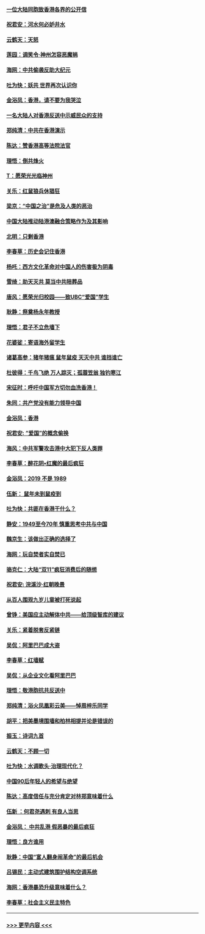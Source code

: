 #### [一位大陆同胞致香港各界的公开信](../pages/nsc993/n11675761.md?t=11240044) 
#### [祝君安：河水何必妒井水](../pages/nsc993/n11675746.md?t=11240044) 
#### [云鹤天：天怒](../pages/nsc993/n11675718.md?t=11240044) 
#### [莲园：调笑令‧神州怎容恶魔祸](../pages/nsc993/n11675648.md?t=11240044) 
#### [海网：中共偷袭反助大纪元](../pages/nsc993/n11673515.md?t=11240044) 
#### [吐为快：妖共 世界再次认识你](../pages/nsc993/n11673506.md?t=11240044) 
#### [金浴凤：香港，请不要为我哭泣](../pages/nsc993/n11673248.md?t=11240044) 
#### [一名大陆人对香港反送中示威民众的支持](../pages/nsc993/n11672615.md?t=11240044) 
#### [郑纯清：中共在香港演示](../pages/nsc993/n11670539.md?t=11240044) 
#### [陈达：赞香港高等法院法官](../pages/nsc993/n11669542.md?t=11240044) 
#### [理悟：倒共烽火](../pages/nsc993/n11668844.md?t=11240044) 
#### [T：愿荣光光临神州](../pages/nsc993/n11668421.md?t=11240044) 
#### [关乐：红鼠狼兵休猖狂](../pages/nsc993/n11668378.md?t=11240044) 
#### [梁京：“中国之治”是危及人类的恶治](../pages/nsc993/n11668328.md?t=11240044) 
#### [中国大陆推动陆港澳融合策略作为及其影响](../pages/nsc993/n11668157.md?t=11240044) 
#### [北明：只剩香港](../pages/nsc993/n11668002.md?t=11240044) 
#### [李春草：历史会记住香港](../pages/nsc993/n11667927.md?t=11240044) 
#### [杨吒：西方文化革命对中国人的伤害极为阴毒](../pages/nsc993/n11664521.md?t=11240044) 
#### [雪绮：助天灭共 莫当中共陪葬品](../pages/nsc993/n11662650.md?t=11240044) 
#### [唐风：愿荣光归校园——致UBC“爱国”学生](../pages/nsc993/n11662194.md?t=11240044) 
#### [耿静：祭奠杨永年教授](../pages/nsc993/n11662514.md?t=11240044) 
#### [理悟：君子不立危墙下](../pages/nsc993/n11662172.md?t=11240044) 
#### [花婆娑：寄语海外留学生](../pages/nsc993/n11662121.md?t=11240044) 
#### [诸葛高参：猪年猪瘟 鼠年鼠疫 天灭中共 谁挡谁亡](../pages/nsc993/n11661980.md?t=11240044) 
#### [杜彼得：千鸟飞绝 万人踪灭；孤蓑笠翁 独钓寒江](../pages/nsc993/n11661170.md?t=11240044) 
#### [宋征时：呼吁中国军方切勿血洗香港！](../pages/nsc993/n11415318.md?t=11240044) 
#### [朱同：共产党没有能力领导中国](../pages/nsc993/n11660421.md?t=11240044) 
#### [金浴凤：香港](../pages/nsc993/n11660419.md?t=11240044) 
#### [祝君安: “爱国”的概念偷换](../pages/nsc993/n11659706.md?t=11240044) 
#### [海风：中共军警攻击港中大犯下反人类罪](../pages/nsc993/n11659632.md?t=11240044) 
#### [李春草：醉花阴•红魔的最后疯狂](../pages/nsc993/n11659287.md?t=11240044) 
#### [金浴凤：2019 不是 1989](../pages/nsc993/n11657663.md?t=11240044) 
#### [伍新： 鼠年未到鼠疫到](../pages/nsc993/n11655098.md?t=11240044) 
#### [吐为快：共匪在香港干什么？](../pages/nsc993/n11654891.md?t=11240044) 
#### [静安：1949至今70年 慎重思考中共与中国](../pages/nsc993/n11651244.md?t=11240044) 
#### [魏京生：该做出正确的选择了](../pages/nsc993/n11653084.md?t=11240044) 
#### [海网：玩自焚者实自焚已](../pages/nsc993/n11652423.md?t=11240044) 
#### [骆克仁：大陆“双11”疯狂消费后的随想](../pages/nsc993/n11652305.md?t=11240044) 
#### [祝君安: 浣溪沙·红朝晚景](../pages/nsc993/n11652258.md?t=11240044) 
#### [从百人围观九岁儿童被打死说起](../pages/nsc993/n11651030.md?t=11240044) 
#### [曾铮：美国应主动解体中共——给顶级智库的建议](../pages/nsc993/n11649888.md?t=11240044) 
#### [关乐：紧着脱套反紧链](../pages/nsc993/n11649069.md?t=11240044) 
#### [吴侃：阿里巴巴成大盗](../pages/nsc993/n11645523.md?t=11240044) 
#### [李春草：红墙赋](../pages/nsc993/n11646389.md?t=11240044) 
#### [吴侃：从企业文化看阿里巴巴](../pages/nsc993/n11645476.md?t=11240044) 
#### [理悟：敬港胞抗共反送中](../pages/nsc993/n11645466.md?t=11240044) 
#### [郑纯清：浴火凤凰彩云美——悼周梓乐同学](../pages/nsc993/n11645155.md?t=11240044) 
#### [胡平：把美墨境围墙和柏林相提并论是错误的](../pages/nsc993/n11645134.md?t=11240044) 
#### [振玉：诗词九首](../pages/nsc993/n11644081.md?t=11240044) 
#### [云鹤天：不顾一切](../pages/nsc993/n11643508.md?t=11240044) 
#### [吐为快：水调歌头·治理现代化？](../pages/nsc993/n11643485.md?t=11240044) 
#### [中国90后年轻人的希望与绝望](../pages/nsc993/n11642317.md?t=11240044) 
#### [陈达：高度信任与充分肯定对林郑意味着什么](../pages/nsc993/n11641441.md?t=11240044) 
#### [伍新 ：何君尧遇刺 有良人当思](../pages/nsc993/n11641503.md?t=11240044) 
#### [金浴凤： 中共乱港  假恶暴的最后疯狂](../pages/nsc993/n11641495.md?t=11240044) 
#### [理悟：良方谁用](../pages/nsc993/n11641463.md?t=11240044) 
#### [耿静：中国“富人翻身闹革命”的最后机会](../pages/nsc993/n11640655.md?t=11240044) 
#### [吕锡民：主动式建筑围护结构空调系统](../pages/nsc993/n11640168.md?t=11240044) 
#### [海网：香港暴恐升级意味着什么？](../pages/nsc993/n11635904.md?t=11240044) 
#### [李春草：社会主义民主特色](../pages/nsc993/n11634657.md?t=11240044) 

----
#### [ >>> 更早内容 <<< ](../indexes/nsc993-earlier.md)
